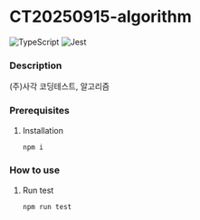 # CT20250915-algorithm

![TypeScript](https://img.shields.io/badge/typescript-%23007ACC.svg?style=for-the-badge&logo=typescript&logoColor=white)
![Jest](https://img.shields.io/badge/-jest-%23C21325?style=for-the-badge&logo=jest&logoColor=white)

### Description

(주)사각 코딩테스트, 알고리즘

### Prerequisites

1. Installation

   ```bash
   npm i
   ```

### How to use

1. Run test

   ```bash
   npm run test
   ```
